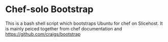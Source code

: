 
Chef-solo Bootstrap
===================
This is a bash shell script which bootstraps Ubuntu for chef on Slicehost. It is mainly peiced together from chef documentation and https://github.com/craigs/bootstrap


